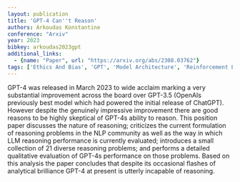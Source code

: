 ```yaml
---
layout: publication
title: 'GPT-4 Can''t Reason'
authors: Arkoudas Konstantine
conference: "Arxiv"
year: 2023
bibkey: arkoudas2023gpt
additional_links:
  - {name: "Paper", url: "https://arxiv.org/abs/2308.03762"}
tags: ['Ethics And Bias', 'GPT', 'Model Architecture', 'Reinforcement Learning']
---
```

GPT-4 was released in March 2023 to wide acclaim marking a very substantial improvement across the board over GPT-3.5 (OpenAIs previously best model which had powered the initial release of ChatGPT). However despite the genuinely impressive improvement there are good reasons to be highly skeptical of GPT-4s ability to reason. This position paper discusses the nature of reasoning; criticizes the current formulation of reasoning problems in the NLP community as well as the way in which LLM reasoning performance is currently evaluated; introduces a small collection of 21 diverse reasoning problems; and performs a detailed qualitative evaluation of GPT-4s performance on those problems. Based on this analysis the paper concludes that despite its occasional flashes of analytical brilliance GPT-4 at present is utterly incapable of reasoning.

